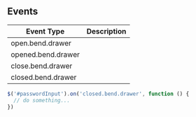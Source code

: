 ##  Events

| Event Type          | Description |
|---------------------|-------------|
| open.bend.drawer    |             |
| opened.bend.drawer  |             |
| close.bend.drawer   |             |
| closed.bend.drawer  |             |


```js
$('#passwordInput').on('closed.bend.drawer', function () {
  // do something...
})
```
